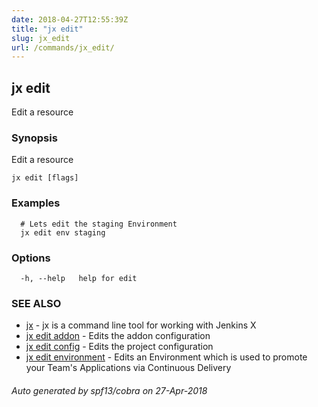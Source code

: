 ```yaml
---
date: 2018-04-27T12:55:39Z
title: "jx edit"
slug: jx_edit
url: /commands/jx_edit/
---
```

## jx edit

Edit a resource

### Synopsis

Edit a resource

```
jx edit [flags]
```

### Examples

```
  # Lets edit the staging Environment
  jx edit env staging
```

### Options

```
  -h, --help   help for edit
```

### SEE ALSO

* [jx](/commands/jx/)	 - jx is a command line tool for working with Jenkins X
* [jx edit addon](/commands/jx_edit_addon/)	 - Edits the addon configuration
* [jx edit config](/commands/jx_edit_config/)	 - Edits the project configuration
* [jx edit environment](/commands/jx_edit_environment/)	 - Edits an Environment which is used to promote your Team's Applications via Continuous Delivery

###### Auto generated by spf13/cobra on 27-Apr-2018
